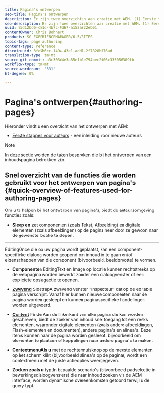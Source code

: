 ```yaml
---
title: Pagina's ontwerpen
seo-title: Pagina's ontwerpen
description: Er zijn twee overzichten aan creatie met AEM. (1) Eerste stappen voor auteurs - een inleiding voor nieuwe auteurs, en (2) snelle gids voor het ontwerpen van pagina's - een snelle gids (op hoog niveau) aan de belangrijkste acties.
seo-description: Er zijn twee overzichten aan creatie met AEM. (1) Eerste stappen voor auteurs - een inleiding voor nieuwe auteurs, en (2) snelle gids voor het ontwerpen van pagina's - een snelle gids (op hoog niveau) aan de belangrijkste acties.
uuid: 95d12bd6-c51d-4b7c-9d67-a152a822eb01
contentOwner: Chris Bohnert
products: SG_EXPERIENCEMANAGER/6.5/SITES
topic-tags: page-authoring
content-type: reference
discoiquuid: 3fe5b6cc-1494-43e1-add7-2f7828b676ad
translation-type: tm+mt
source-git-commit: a3c303d4e3a85e1b2e794bec2006c335056309fb
workflow-type: tm+mt
source-wordcount: '331'
ht-degree: 0%

---
```



# Pagina&#39;s ontwerpen{#authoring-pages}

Hieronder vindt u een overzicht van het ontwerpen met AEM:

* [Eerste stappen voor auteurs](/help/sites-classic-ui-authoring/classic-page-author-first-steps.md)  - een inleiding voor nieuwe auteurs

>[!NOTE]
>
>In deze sectie worden de taken besproken die bij het ontwerpen van een inhoudspagina betrokken zijn. <!-- There are many additional features closely related to page authoring, these are covered under [Site and Page Features](/sites-classic-ui-authoring/classic-feature.md). -->

## Snel overzicht van de functies die worden gebruikt voor het ontwerpen van pagina&#39;s {#quick-overview-of-features-used-for-authoring-pages}

Om u te helpen bij het ontwerpen van pagina&#39;s, biedt de auteursomgeving functies zoals:

* **Sleep en**
zet componenten (zoals Tekst, Afbeelding) en digitale elementen (zoals afbeeldingen) op de pagina neer door ze gewoon naar de gewenste locatie te slepen.

* ****
EditingOnce die op uw pagina wordt geplaatst, kan een component-specifieke dialoog worden geopend om inhoud in te gaan en/of eigenschappen van die component (bijvoorbeeld, beeldgrootte) te vormen.

* **Componenten**
EditingText en Image op locatie kunnen rechtstreeks op de webpagina worden bewerkt zonder een dialoogvenster of een expliciete opslagactie te openen.

* **[Zwevend](/help/sites-classic-ui-authoring/classic-page-author-env-tools.md#sidekickclassicui)**
SidetrapA zwevend venster &quot;inspecteur&quot; dat op de editable pagina verschijnt. Vanaf hier kunnen nieuwe componenten naar de pagina worden gesleept en kunnen paginaspecifieke handelingen worden uitgevoerd.

* **[Content](/help/sites-classic-ui-authoring/classic-page-author-env-tools.md#thecontentfinderclassicui)**
FinderAan de linkerkant van elke pagina die kan worden geschreven, biedt de zoeker van inhoud snel toegang tot een reeks elementen, waaronder digitale elementen (zoals andere afbeeldingen, Flash-elementen en documenten), andere pagina&#39;s en alinea&#39;s. Deze items kunnen naar de pagina worden gesleept. bijvoorbeeld om elementen te plaatsen of koppelingen naar andere pagina&#39;s te maken.

* **ContextmenuAls u**
met de rechtermuisknop op de meeste elementen op het scherm klikt (bijvoorbeeld alinea&#39;s op de pagina), wordt een contextmenu met de juiste actieopties weergegeven.

* **Zoeken zoals u**
typtIn bepaalde scenario&#39;s (bijvoorbeeld padselectie in bewerkingsdialoogvensters) die naar inhoud zoeken via de AEM interface, worden dynamische overeenkomsten getoond terwijl u de query typt.

